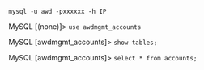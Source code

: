 `mysql -u awd -pxxxxxx -h IP`

MySQL [(none)]> `use awdmgmt_accounts`

MySQL [awdmgmt_accounts]> `show tables;`

MySQL [awdmgmt_accounts]> `select * from accounts;`
